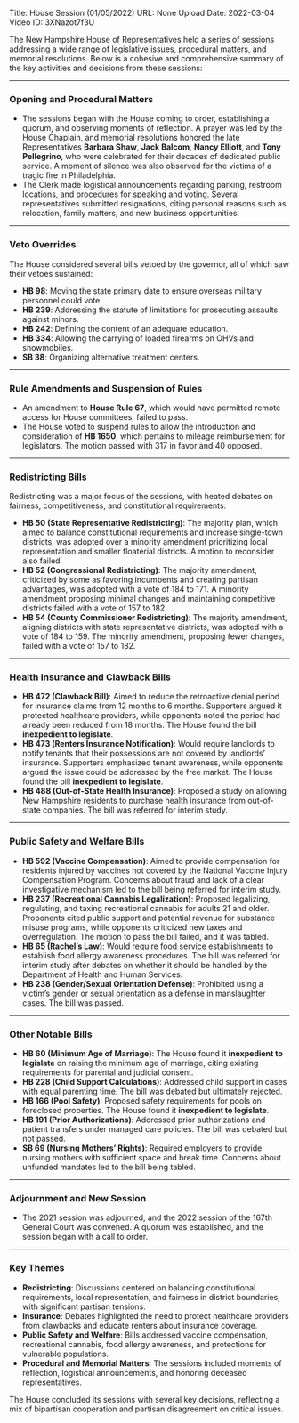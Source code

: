 Title: House Session (01/05/2022)
URL: None
Upload Date: 2022-03-04
Video ID: 3XNazot7f3U

The New Hampshire House of Representatives held a series of sessions addressing a wide range of legislative issues, procedural matters, and memorial resolutions. Below is a cohesive and comprehensive summary of the key activities and decisions from these sessions:

---

### **Opening and Procedural Matters**
- The sessions began with the House coming to order, establishing a quorum, and observing moments of reflection. A prayer was led by the House Chaplain, and memorial resolutions honored the late Representatives **Barbara Shaw**, **Jack Balcom**, **Nancy Elliott**, and **Tony Pellegrino**, who were celebrated for their decades of dedicated public service. A moment of silence was also observed for the victims of a tragic fire in Philadelphia.
- The Clerk made logistical announcements regarding parking, restroom locations, and procedures for speaking and voting. Several representatives submitted resignations, citing personal reasons such as relocation, family matters, and new business opportunities.

---

### **Veto Overrides**
The House considered several bills vetoed by the governor, all of which saw their vetoes sustained:
- **HB 98**: Moving the state primary date to ensure overseas military personnel could vote.
- **HB 239**: Addressing the statute of limitations for prosecuting assaults against minors.
- **HB 242**: Defining the content of an adequate education.
- **HB 334**: Allowing the carrying of loaded firearms on OHVs and snowmobiles.
- **SB 38**: Organizing alternative treatment centers.

---

### **Rule Amendments and Suspension of Rules**
- An amendment to **House Rule 67**, which would have permitted remote access for House committees, failed to pass.
- The House voted to suspend rules to allow the introduction and consideration of **HB 1650**, which pertains to mileage reimbursement for legislators. The motion passed with 317 in favor and 40 opposed.

---

### **Redistricting Bills**
Redistricting was a major focus of the sessions, with heated debates on fairness, competitiveness, and constitutional requirements:
- **HB 50 (State Representative Redistricting)**: The majority plan, which aimed to balance constitutional requirements and increase single-town districts, was adopted over a minority amendment prioritizing local representation and smaller floaterial districts. A motion to reconsider also failed.
- **HB 52 (Congressional Redistricting)**: The majority amendment, criticized by some as favoring incumbents and creating partisan advantages, was adopted with a vote of 184 to 171. A minority amendment proposing minimal changes and maintaining competitive districts failed with a vote of 157 to 182.
- **HB 54 (County Commissioner Redistricting)**: The majority amendment, aligning districts with state representative districts, was adopted with a vote of 184 to 159. The minority amendment, proposing fewer changes, failed with a vote of 157 to 182.

---

### **Health Insurance and Clawback Bills**
- **HB 472 (Clawback Bill)**: Aimed to reduce the retroactive denial period for insurance claims from 12 months to 6 months. Supporters argued it protected healthcare providers, while opponents noted the period had already been reduced from 18 months. The House found the bill **inexpedient to legislate**.
- **HB 473 (Renters Insurance Notification)**: Would require landlords to notify tenants that their possessions are not covered by landlords’ insurance. Supporters emphasized tenant awareness, while opponents argued the issue could be addressed by the free market. The House found the bill **inexpedient to legislate**.
- **HB 488 (Out-of-State Health Insurance)**: Proposed a study on allowing New Hampshire residents to purchase health insurance from out-of-state companies. The bill was referred for interim study.

---

### **Public Safety and Welfare Bills**
- **HB 592 (Vaccine Compensation)**: Aimed to provide compensation for residents injured by vaccines not covered by the National Vaccine Injury Compensation Program. Concerns about fraud and lack of a clear investigative mechanism led to the bill being referred for interim study.
- **HB 237 (Recreational Cannabis Legalization)**: Proposed legalizing, regulating, and taxing recreational cannabis for adults 21 and older. Proponents cited public support and potential revenue for substance misuse programs, while opponents criticized new taxes and overregulation. The motion to pass the bill failed, and it was tabled.
- **HB 65 (Rachel’s Law)**: Would require food service establishments to establish food allergy awareness procedures. The bill was referred for interim study after debates on whether it should be handled by the Department of Health and Human Services.
- **HB 238 (Gender/Sexual Orientation Defense)**: Prohibited using a victim’s gender or sexual orientation as a defense in manslaughter cases. The bill was passed.

---

### **Other Notable Bills**
- **HB 60 (Minimum Age of Marriage)**: The House found it **inexpedient to legislate** on raising the minimum age of marriage, citing existing requirements for parental and judicial consent.
- **HB 228 (Child Support Calculations)**: Addressed child support in cases with equal parenting time. The bill was debated but ultimately rejected.
- **HB 166 (Pool Safety)**: Proposed safety requirements for pools on foreclosed properties. The House found it **inexpedient to legislate**.
- **HB 191 (Prior Authorizations)**: Addressed prior authorizations and patient transfers under managed care policies. The bill was debated but not passed.
- **SB 69 (Nursing Mothers’ Rights)**: Required employers to provide nursing mothers with sufficient space and break time. Concerns about unfunded mandates led to the bill being tabled.

---

### **Adjournment and New Session**
- The 2021 session was adjourned, and the 2022 session of the 167th General Court was convened. A quorum was established, and the session began with a call to order.

---

### **Key Themes**
- **Redistricting**: Discussions centered on balancing constitutional requirements, local representation, and fairness in district boundaries, with significant partisan tensions.
- **Insurance**: Debates highlighted the need to protect healthcare providers from clawbacks and educate renters about insurance coverage.
- **Public Safety and Welfare**: Bills addressed vaccine compensation, recreational cannabis, food allergy awareness, and protections for vulnerable populations.
- **Procedural and Memorial Matters**: The sessions included moments of reflection, logistical announcements, and honoring deceased representatives.

The House concluded its sessions with several key decisions, reflecting a mix of bipartisan cooperation and partisan disagreement on critical issues.